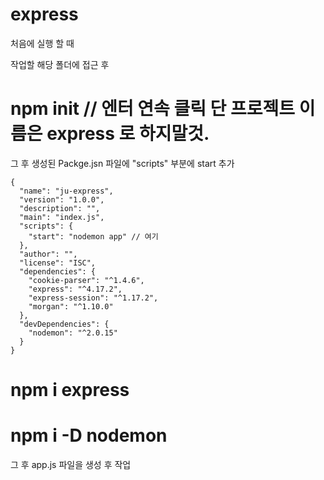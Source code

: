# express

처음에 실행 할 때

작업할 해당 폴더에 접근 후 

# npm init // 엔터 연속 클릭 단 프로젝트 이름은 express 로 하지말것.

그 후 생성된 Packge.jsn 파일에 "scripts" 부분에 start 추가
```
{
  "name": "ju-express",
  "version": "1.0.0",
  "description": "",
  "main": "index.js",
  "scripts": {
    "start": "nodemon app" // 여기
  },
  "author": "",
  "license": "ISC",
  "dependencies": {
    "cookie-parser": "^1.4.6",
    "express": "^4.17.2",
    "express-session": "^1.17.2",
    "morgan": "^1.10.0"
  },
  "devDependencies": {
    "nodemon": "^2.0.15"
  }
}
```

# npm i express

# npm i -D nodemon

그 후 app.js 파일을 생성 후 작업
